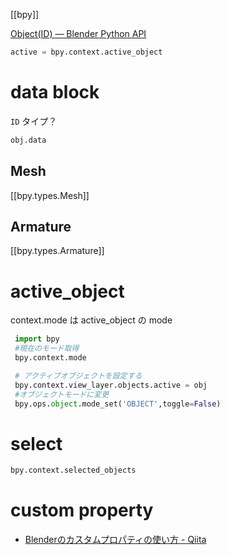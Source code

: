 [[bpy]] 

[Object(ID) — Blender Python API](https://docs.blender.org/api/current/bpy.types.Object.html#bpy.types.Object)

```python
active = bpy.context.active_object
```

# data block
`ID` タイプ？
```python
obj.data
```

## Mesh
[[bpy.types.Mesh]]

## Armature
[[bpy.types.Armature]]

# active_object
context.mode は active_object の mode

```python
 import bpy
 #現在のモード取得
 bpy.context.mode

 # アクティブオブジェクトを設定する
 bpy.context.view_layer.objects.active = obj
 #オブジェクトモードに変更
 bpy.ops.object.mode_set('OBJECT',toggle=False)
 ```

# select
```python
bpy.context.selected_objects
```


# custom property
- [Blenderのカスタムプロパティの使い方 - Qiita](https://qiita.com/SaitoTsutomu/items/b6cfd5aeb760d49ea657)